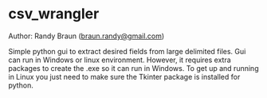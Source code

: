 # csv_wrangler
Author: Randy Braun (braun.randy@gmail.com)

Simple python gui to extract desired fields from large delimited files.
Gui can run in Windows or linux environment. However, it requires extra
packages to create the .exe so it can run in Windows. To get up and
running in Linux you just need to make sure the Tkinter package is installed
for python.
